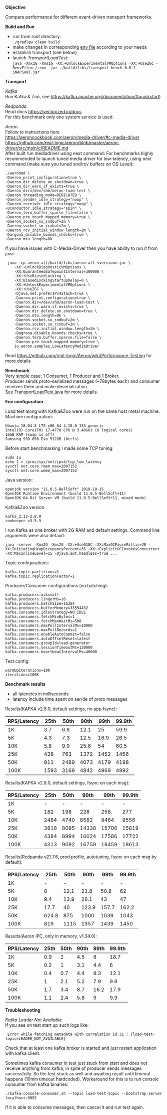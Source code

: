 **Objective**

Compare performance for different event-driven transport frameworks.

**Build and Run**

- run from root directory:\
  `./gradlew clean build`
- make changes in corresponding [env file](./.env) according to your needs
- establish transport (see below)
- launch _TransportLoadTest_:\
  `java -Xmx1G -Xms1G -XX:+UnlockExperimentalVMOptions -XX:+UseZGC -DenvFile=./.env -jar ./build/libs/transport-bench-0.0.1-SNAPSHOT.jar`

**Transport**

_Kafka_\
Run Kafka & Zoo, see https://kafka.apache.org/documentation/#quickstart)

_Redpanda_ \
Read docs https://vectorized.io/docs \
For this benchmark only one system service is used.

_Aeron_\
Follow to instructions here \
https://aeroncookbook.com/aeron/media-driver/#c-media-driver \
https://github.com/real-logic/aeron/blob/master/aeron-driver/src/main/c/README.md \
After built run mediadriver using next command:
For benchmarks highly recommended to launch tuned media driver for low-latency, using next command (make sure you tuned snd/rcv buffers on OS Level):
```
./aeronmd \
-Daeron_print_configuration=true \
-Daeron_dir_delete_on_shutdown=true \
-Daeron_dir_warn_if_exists=true \
-Daeron_dir=/dev/shm/aeron-load-test \
-Daeron_threading_mode=DEDICATED \
-Daeron_sender_idle_strategy="noop" \
-Daeron_receiver_idle_strategy="noop" \
-Dconductor.idle.strategy="spin" \
-Daeron_term_buffer_sparse_file=false \
-Daeron_pre_touch_mapped_memory=true \
-Daeron_socket_so_sndbuf=2m \
-Daeron_socket_so_rcvbuf=2m \
-Daeron_rcv_initial_window_length=2m \
-Dargona_disable_bounds_checks=true \
-Daeron_mtu_length=8k
```
If you have issues with C-Media-Driver then you have ability to run it from java:
```
 java -cp aeron-all/build/libs/aeron-all-<version>.jar \
    -XX:+UnlockDiagnosticVMOptions \
    -XX:GuaranteedSafepointInterval=300000 \
    -XX:+UseBiasedLocking \
    -XX:BiasedLockingStartupDelay=0 \
    -XX:+UnlockExperimentalVMOptions \
    -XX:+UseZGC \
    -Djava.net.preferIPv4Stack=true \
    -Daeron.print.configuration=true \
    -Daeron.dir=/dev/shm/aeron-load-test \
    -Daeron.dir.warn.if.exists=true \
    -Daeron.dir.delete.on.shutdown=true \
    -Daeron.mtu.length=8k \
    -Daeron.socket.so_sndbuf=2m \
    -Daeron.socket.so_rcvbuf=2m \
    -Daeron.rcv.initial.window.length=2m \
    -Dagrona.disable.bounds.checks=true \
    -Daeron.term.buffer.sparse.file=false \
    -Daeron.pre.touch.mapped.memory=true \
    io.aeron.samples.LowLatencyMediaDriver
```
Read https://github.com/real-logic/Aeron/wiki/Performance-Testing for more details


**Benchmark**\
Very simple case: 1 Consumer, 1 Producer and 1 Broker. \
Producer sends proto-serialized messages (~78bytes each) and consumer receives them and make deserialization.\
See [TransportLoadTest.java](./src/main/java/org/bench/transports/TransportLoadTest.java) for more details.

**Env configuration**

Load test along with Kafka&Zoo were run on the same host metal machine.
Machine configuration:
```
Ubuntu 18.04.5 LTS x86_64 4.15.0-153-generic
Intel(R) Core(TM) i7-4770 CPU @ 3.40GHz (8 logical cores)
16GB RAM (swap is off)
Samsung SSD 850 Evo 512GB (btrfs)
```

Before start benchmarking I made some TCP tuning:
```
sudo su
echo 1 > /proc/sys/net/ipv4/tcp_low_latency
sysctl net.core.rmem_max=2097152
sysctl net.core.wmem_max=2097152
```

Java version:
```
openjdk version "11.0.5-BellSoft" 2019-10-15
OpenJDK Runtime Environment (build 11.0.5-BellSoft+11)
OpenJDK 64-Bit Server VM (build 11.0.5-BellSoft+11, mixed mode)
```
Kafka&Zoo version:
```
kafka_2.13-2.8.0
zookeeper v3.5.9
```
I run Kafka as one broker with 2G RAM and default settings. Command line arguments were also default:
```
java -server -Xmx2G -Xms2G -XX:+UseG1GC -XX:MaxGCPauseMillis=20 -XX:InitiatingHeapOccupancyPercent=35 -XX:+ExplicitGCInvokesConcurrent -XX:MaxInlineLevel=15 -Djava.awt.headless=true ...
```
Topic configurations:
```
kafka.topic.partitions=1
kafka.topic.replicationFactor=1
```
Producer/Consumer configurations (no batching):
```
kafka.producers.acks=all
kafka.producers.lingerMs=10
kafka.producers.batchSize=16384
kafka.producers.bufferMemory=33554432
kafka.consumers.idleStrategy=NO_IDLE
kafka.consumers.fetchMinBytes=1
kafka.consumers.fetchMaxWaitMs=500
kafka.consumers.maxPollIntervalMs=10000
kafka.consumers.maxPollRecords=1
kafka.consumers.enableAutoCommit=false
kafka.consumers.autoOffsetReset=latest
kafka.consumers.groupId=load-generator
kafka.consumers.sessionTimeoutMs=120000
kafka.consumers.heartbeatIntervalMs=40000
```

Test config:
```
warmUpIterations=10K
iterations=100K
```

**Benchmark results**

* all latencies in milliseconds
* latency include time spent on ser/de of proto messages

Results(KAFKA v2.8.0, default settings, no app fsync):

| RPS/Latency | 25th | 50th | 90th | 99th | 99.9th |
|---|---|---|---|---|---|
| 1K | 3.7 | 6.8 | 12.1 | 25 | 59.9 |
| 5K | 4.3 | 7.3 | 12.5 | 16.9 | 26.5 |
| 10K | 5.8 | 9.9 | 25.6 | 54 | 60.5 |
| 25K | 438 | 763 | 1372 | 1452 | 1456 |
| 50K | 911 | 2489 | 4073 | 4179 | 4198 |
| 100K | 1593 | 3169 | 4842 | 4969 | 4992 |

Results(KAFKA v2.8.0, default settings, fsync on each msg):

| RPS/Latency | 25th | 50th | 90th | 99th | 99.9th |
|---|---|---|---|---|---|
| 1K | - | - | - | - | - |
| 5K | 182 | 198 | 228 | 258 | 277 |
| 10K | 2484 | 4740 | 8582 | 9464 | 9556 |
| 25K | 3818 | 8095 | 14338 | 15706 | 15819 |
| 50K | 4384 | 8994 | 16024 | 17586 | 17722 |
| 100K | 4313 | 9092 | 16759 | 18459 | 18613 |


Results(Redpanda v21.7.6, prod profile, autotuning, fsync on each msg by default):

| RPS/Latency | 25th | 50th | 90th | 99th | 99.9th |
|---|---|---|---|---|---|
| 1K | - | - | - | - | - |
| 5K | 8 | 12.1 | 21.8 | 50.8 | 62 |
| 10K | 9.4 | 13.9 | 26.1 | 43 | 47 |
| 25K | 17.7 | 40 | 123.9 | 157.7 | 162.2 |
| 50K | 624.8 | 875 | 1000 | 1039 | 1043 |
| 100K | 819 | 1115 | 1357 | 1439 | 1450 |

Results(Aeron IPC, only in memory, v1.34.0):

| RPS/Latency | 25th | 50th | 90th | 99th | 99.9th |
|---|---|---|---|---|---|
| 1K | 0.9 | 2 | 4.5 | 8 | 18.7 |
| 5K | 0.2 | 1 | 3.1 | 4.4 | 6 |
| 10K | 0.4 | 0.7 | 4.4 | 8.3 | 12.1 |
| 25K | 1 | 2.1 | 5.2 | 7.9 | 9.9 |
| 50K | 1.7 | 3.4 | 8.7 | 16.2 | 17.9 |
| 100K | 1.1 | 2.4 | 5.8 | 9 | 9.9 |

**Troubleshooting**

_Kafka Leader Not Available_\
If you see on test start up such logs like:
```
 Error while fetching metadata with correlation id 31 : {load-test-topic=LEADER_NOT_AVAILABLE}
```
Check that at least one kafka broker is started and just restart application with kafka client.

Sometimes kafka consumer in test just stuck from start and does not receive anything from kafka, in spite of producer sends messages successfully.
So the test stuck as well and awaiting result until timeout happens (10min timeout hardcoded).
Workaround for this is to run console consumer from kafka binaries:
```
./kafka-console-consumer.sh --topic load-test-topic --bootstrap-server localhost:9092
```
If it is able to consume messages, then cancel it and run test again.
